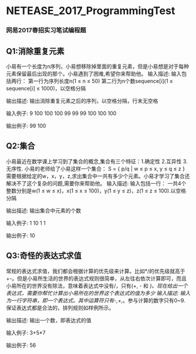 # NETEASE_2017_ProgrammingTest
### 网易2017春招实习笔试编程题<br>
## Q1:消除重复元素<br>
小易有一个长度为n序列，小易想移除掉里面的重复元素，但是小易想是对于每种元素保留最后出现的那个。小易遇到了困难,希望你来帮助他。 
输入描述:
输入包括两行：
第一行为序列长度n(1 ≤ n ≤ 50)
第二行为n个数sequence[i](1 ≤ sequence[i] ≤ 1000)，以空格分隔

输出描述:
输出消除重复元素之后的序列，以空格分隔，行末无空格

输入例子:
9
100 100 100 99 99 99 100 100 100

输出例子:
99 100

## Q2:集合<br>
小易最近在数学课上学习到了集合的概念,集合有三个特征：1.确定性 2.互异性 3.无序性.
小易的老师给了小易这样一个集合：
S = { p/q | w ≤ p ≤ x, y ≤ q ≤ z }
需要根据给定的w，x，y，z,求出集合中一共有多少个元素。小易才学习了集合还解决不了这个复杂的问题,需要你来帮助他。 
输入描述:
输入包括一行：
一共4个整数分别是w(1 ≤ w ≤ x)，x(1 ≤ x ≤ 100)，y(1 ≤ y ≤ z)，z(1 ≤ z ≤ 100).以空格分隔

输出描述:
输出集合中元素的个数

输入例子:
1 10 1 1

输出例子:
10

## Q3:奇怪的表达式求值<br>
常规的表达式求值，我们都会根据计算的优先级来计算。比如*/的优先级就高于+-。但是小易所生活的世界的表达式规则很简单，从左往右依次计算即可，而且小易所在的世界没有除法，意味着表达式中没有/，只有(+, - 和 *)。现在给出一个表达式，需要你帮忙计算出小易所在的世界这个表达式的值为多少 
输入描述:
输入为一行字符串，即一个表达式。其中运算符只有-,+,*。参与计算的数字只有0~9.
保证表达式都是合法的，排列规则如样例所示。

输出描述:
输出一个数，即表达式的值

输入例子:
3+5*7

输出例子:
56
